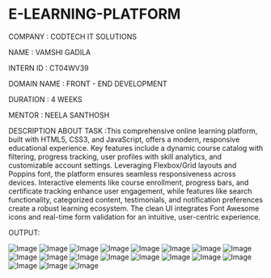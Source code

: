 # E-LEARNING-PLATFORM

COMPANY : CODTECH IT SOLUTIONS

NAME : VAMSHI GADILA

INTERN ID : CT04WV39

DOMAIN NAME : FRONT - END DEVELOPMENT

DURATION : 4 WEEKS

MENTOR : NEELA SANTHOSH

DESCRIPTION ABOUT TASK :This comprehensive online learning platform, built with HTML5, CSS3, and JavaScript, offers a modern, responsive educational experience. Key features include a dynamic course catalog with filtering, progress tracking, user profiles with skill analytics, and customizable account settings. Leveraging Flexbox/Grid layouts and Poppins font, the platform ensures seamless responsiveness across devices. Interactive elements like course enrollment, progress bars, and certificate tracking enhance user engagement, while features like search functionality, categorized content, testimonials, and notification preferences create a robust learning ecosystem. The clean UI integrates Font Awesome icons and real-time form validation for an intuitive, user-centric experience.

OUTPUT:

![Image](https://github.com/user-attachments/assets/8ba51c67-ca70-4dd5-894d-57fe8c324a5b)
![Image](https://github.com/user-attachments/assets/ec87d419-d2c0-48fb-a371-56d82df64f41)
![Image](https://github.com/user-attachments/assets/36e9e61f-3f3c-4aaf-a52f-fda8a6f0b1c8)
![Image](https://github.com/user-attachments/assets/c8638e95-6802-495e-8f34-5aa75a74f324)
![Image](https://github.com/user-attachments/assets/ca3fe40b-3d06-4b08-ac0d-120722d4d00e)
![Image](https://github.com/user-attachments/assets/6be64ea3-3221-40c8-9641-dfdc8b13a2e6)
![Image](https://github.com/user-attachments/assets/b940ea29-44f9-4353-8f48-8dd8d1b42f23)
![Image](https://github.com/user-attachments/assets/0a5d97ec-4e95-4483-9d63-c06f225f1283)
![Image](https://github.com/user-attachments/assets/239b0df5-385b-478c-a21d-dbd855190ba5)
![Image](https://github.com/user-attachments/assets/c5fd47ab-09fe-4b9d-8ebf-97ae2a78a495)
![Image](https://github.com/user-attachments/assets/2f43fc1b-f895-47c8-9e4b-f2b2179e4c55)
![Image](https://github.com/user-attachments/assets/3a7f9763-25d1-4c81-9d49-cc5929114626)
![Image](https://github.com/user-attachments/assets/389599ab-bc05-400d-86eb-9969a8416795)
![Image](https://github.com/user-attachments/assets/e0573200-fdeb-407b-b20a-a0b55a5d166c)
![Image](https://github.com/user-attachments/assets/8a3872f0-2615-424f-a8e0-58532261a144)
![Image](https://github.com/user-attachments/assets/15f54444-c54b-401e-a489-382148ea0244)
![Image](https://github.com/user-attachments/assets/c2b65373-417f-4007-8ef9-b5debcd43f85)
![Image](https://github.com/user-attachments/assets/e5f3ff91-dc1d-44eb-a348-2306f52cc0f4)
![Image](https://github.com/user-attachments/assets/e3edfca8-3eff-4b2e-872c-08e067f1ebf9)

